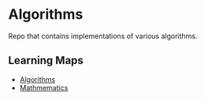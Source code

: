 # Algorithms

Repo that contains implementations of various algorithms.

## Learning Maps

- [Algorithms](ALGO.md)
- [Mathmematics](MATH.md)
